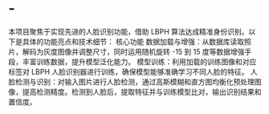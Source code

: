 # -
本项目聚焦于实现先进的人脸识别功能，借助 LBPH 算法达成精准身份识别。以下是具体的功能亮点和技术细节： 核心功能 数据加载与增强：从数据库读取照片，解码为灰度图像并调整尺寸，同时运用随机旋转 -15 到 15 度等数据增强手段，丰富训练数据，提升模型泛化能力。 模型训练：利用加载的训练图像和对应标签对 LBPH 人脸识别器进行训练，确保模型能够准确学习不同人脸的特征。 人脸检测与识别：对输入图片进行人脸检测，通过高斯模糊和直方图均衡化预处理图像，提高检测精度。检测到人脸后，提取特征并与训练模型比对，输出识别结果和置信度。
